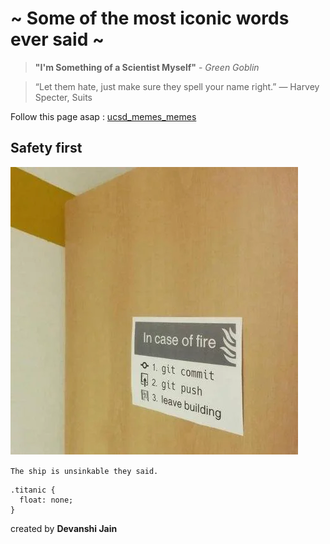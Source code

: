 # ~ Some of the most iconic words ever said ~

> __"I'm Something of a Scientist Myself"__ - _Green Goblin_


> “Let them hate, just make sure they spell your name right.” — Harvey Specter, Suits

Follow this page asap : [ucsd_memes_memes](https://www.instagram.com/ucsd_memes_memes/)	

## Safety first
![Image](oAIrCCDyZ8LQzX8HHUt8c77QGzXKq2q-xeOs_hfrUhU.webp)

`The ship is unsinkable they said.`
```
.titanic {
  float: none;
}
```
created by **Devanshi Jain**
